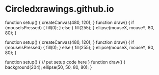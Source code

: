 # Circledxrawings.github.io
<!doctype html>
 
function setup() {
createCanvas(480, 120);
}
function draw() {
if (mouseIsPressed) {
fill(0);
} else {
fill(255);
}
ellipse(mouseX, mouseY, 80, 80);
}


function setup() {
createCanvas(480, 120);
}
function draw() {
if (mouseIsPressed) {
fill(0);
} else {
fill(255);
}
ellipse(mouseX, mouseY, 80, 80);
}
 
 function setup() {
// put setup code here
}
function draw() {
background(204);
ellipse(50, 50, 80, 80);
}
